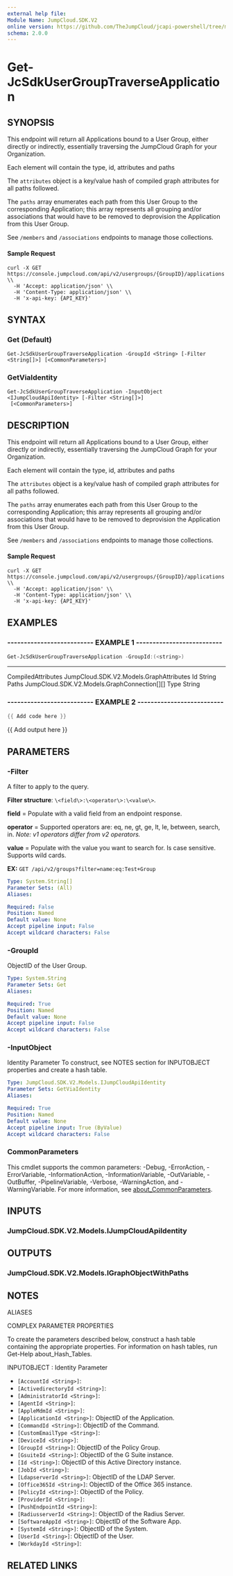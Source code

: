 ```yaml
---
external help file:
Module Name: JumpCloud.SDK.V2
online version: https://github.com/TheJumpCloud/jcapi-powershell/tree/master/SDKs/PowerShell/JumpCloud.SDK.V2/docs/exports/Get-JcSdkUserGroupTraverseApplication.md
schema: 2.0.0
---
```


# Get-JcSdkUserGroupTraverseApplication

## SYNOPSIS
This endpoint will return all Applications bound to a User Group, either directly or indirectly, essentially traversing the JumpCloud Graph for your Organization.

Each element will contain the type, id, attributes and paths

The `attributes` object is a key/value hash of compiled graph attributes for all paths followed.

The `paths` array enumerates each path from this User Group to the corresponding Application; this array represents all grouping and/or associations that would have to be removed to deprovision the Application from this User Group.

See `/members` and `/associations` endpoints to manage those collections.

#### Sample Request
```
curl -X GET https://console.jumpcloud.com/api/v2/usergroups/{GroupID}/applications \\
  -H 'Accept: application/json' \\
  -H 'Content-Type: application/json' \\
  -H 'x-api-key: {API_KEY}'
```

## SYNTAX

### Get (Default)
```
Get-JcSdkUserGroupTraverseApplication -GroupId <String> [-Filter <String[]>] [<CommonParameters>]
```

### GetViaIdentity
```
Get-JcSdkUserGroupTraverseApplication -InputObject <IJumpCloudApiIdentity> [-Filter <String[]>]
 [<CommonParameters>]
```

## DESCRIPTION
This endpoint will return all Applications bound to a User Group, either directly or indirectly, essentially traversing the JumpCloud Graph for your Organization.

Each element will contain the type, id, attributes and paths

The `attributes` object is a key/value hash of compiled graph attributes for all paths followed.

The `paths` array enumerates each path from this User Group to the corresponding Application; this array represents all grouping and/or associations that would have to be removed to deprovision the Application from this User Group.

See `/members` and `/associations` endpoints to manage those collections.

#### Sample Request
```
curl -X GET https://console.jumpcloud.com/api/v2/usergroups/{GroupID}/applications \\
  -H 'Accept: application/json' \\
  -H 'Content-Type: application/json' \\
  -H 'x-api-key: {API_KEY}'
```

## EXAMPLES

### -------------------------- EXAMPLE 1 --------------------------
```powershell
Get-JcSdkUserGroupTraverseApplication -GroupId:(<string>)
```

----               ----------
CompiledAttributes JumpCloud.SDK.V2.Models.GraphAttributes
Id                 String
Paths              JumpCloud.SDK.V2.Models.GraphConnection[][]
Type               String

### -------------------------- EXAMPLE 2 --------------------------
```powershell
{{ Add code here }}
```

{{ Add output here }}

## PARAMETERS

### -Filter
A filter to apply to the query.

**Filter structure**: `\<field\>:\<operator\>:\<value\>`.

**field** = Populate with a valid field from an endpoint response.

**operator** = Supported operators are: eq, ne, gt, ge, lt, le, between, search, in.
_Note: v1 operators differ from v2 operators._

**value** = Populate with the value you want to search for.
Is case sensitive.
Supports wild cards.

**EX:** `GET /api/v2/groups?filter=name:eq:Test+Group`

```yaml
Type: System.String[]
Parameter Sets: (All)
Aliases:

Required: False
Position: Named
Default value: None
Accept pipeline input: False
Accept wildcard characters: False
```

### -GroupId
ObjectID of the User Group.

```yaml
Type: System.String
Parameter Sets: Get
Aliases:

Required: True
Position: Named
Default value: None
Accept pipeline input: False
Accept wildcard characters: False
```

### -InputObject
Identity Parameter
To construct, see NOTES section for INPUTOBJECT properties and create a hash table.

```yaml
Type: JumpCloud.SDK.V2.Models.IJumpCloudApiIdentity
Parameter Sets: GetViaIdentity
Aliases:

Required: True
Position: Named
Default value: None
Accept pipeline input: True (ByValue)
Accept wildcard characters: False
```

### CommonParameters
This cmdlet supports the common parameters: -Debug, -ErrorAction, -ErrorVariable, -InformationAction, -InformationVariable, -OutVariable, -OutBuffer, -PipelineVariable, -Verbose, -WarningAction, and -WarningVariable. For more information, see [about_CommonParameters](http://go.microsoft.com/fwlink/?LinkID=113216).

## INPUTS

### JumpCloud.SDK.V2.Models.IJumpCloudApiIdentity

## OUTPUTS

### JumpCloud.SDK.V2.Models.IGraphObjectWithPaths

## NOTES

ALIASES

COMPLEX PARAMETER PROPERTIES

To create the parameters described below, construct a hash table containing the appropriate properties. For information on hash tables, run Get-Help about_Hash_Tables.


INPUTOBJECT <IJumpCloudApiIdentity>: Identity Parameter
  - `[AccountId <String>]`: 
  - `[ActivedirectoryId <String>]`: 
  - `[AdministratorId <String>]`: 
  - `[AgentId <String>]`: 
  - `[AppleMdmId <String>]`: 
  - `[ApplicationId <String>]`: ObjectID of the Application.
  - `[CommandId <String>]`: ObjectID of the Command.
  - `[CustomEmailType <String>]`: 
  - `[DeviceId <String>]`: 
  - `[GroupId <String>]`: ObjectID of the Policy Group.
  - `[GsuiteId <String>]`: ObjectID of the G Suite instance.
  - `[Id <String>]`: ObjectID of this Active Directory instance.
  - `[JobId <String>]`: 
  - `[LdapserverId <String>]`: ObjectID of the LDAP Server.
  - `[Office365Id <String>]`: ObjectID of the Office 365 instance.
  - `[PolicyId <String>]`: ObjectID of the Policy.
  - `[ProviderId <String>]`: 
  - `[PushEndpointId <String>]`: 
  - `[RadiusserverId <String>]`: ObjectID of the Radius Server.
  - `[SoftwareAppId <String>]`: ObjectID of the Software App.
  - `[SystemId <String>]`: ObjectID of the System.
  - `[UserId <String>]`: ObjectID of the User.
  - `[WorkdayId <String>]`: 

## RELATED LINKS

